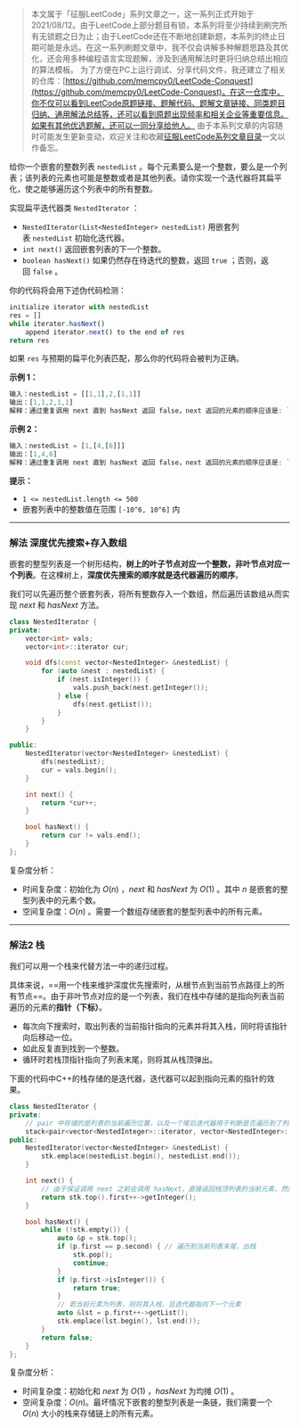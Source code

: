  > 本文属于「征服LeetCode」系列文章之一，这一系列正式开始于2021/08/12。由于LeetCode上部分题目有锁，本系列将至少持续到刷完所有无锁题之日为止；由于LeetCode还在不断地创建新题，本系列的终止日期可能是永远。在这一系列刷题文章中，我不仅会讲解多种解题思路及其优化，还会用多种编程语言实现题解，涉及到通用解法时更将归纳总结出相应的算法模板。
> <b></b>
> 为了方便在PC上运行调试、分享代码文件，我还建立了相关的仓库：[https://github.com/memcpy0/LeetCode-Conquest](https://github.com/memcpy0/LeetCode-Conquest)。在这一仓库中，你不仅可以看到LeetCode原题链接、题解代码、题解文章链接、同类题目归纳、通用解法总结等，还可以看到原题出现频率和相关企业等重要信息。如果有其他优选题解，还可以一同分享给他人。
> <b></b>
> 由于本系列文章的内容随时可能发生更新变动，欢迎关注和收藏[征服LeetCode系列文章目录](https://memcpy0.blog.csdn.net/article/details/119656559)一文以作备忘。

给你一个嵌套的整数列表 `nestedList` 。每个元素要么是一个整数，要么是一个列表；该列表的元素也可能是整数或者是其他列表。请你实现一个迭代器将其扁平化，使之能够遍历这个列表中的所有整数。

实现扁平迭代器类 `NestedIterator` ：
- `NestedIterator(List<NestedInteger> nestedList)` 用嵌套列表 `nestedList` 初始化迭代器。
- `int next()` 返回嵌套列表的下一个整数。
- `boolean hasNext()` 如果仍然存在待迭代的整数，返回 `true` ；否则，返回 `false` 。

你的代码将会用下述伪代码检测：
```js
initialize iterator with nestedList
res = []
while iterator.hasNext()
    append iterator.next() to the end of res
return res
```
如果 `res` 与预期的扁平化列表匹配，那么你的代码将会被判为正确。

**示例 1：**
```js
输入：nestedList = [[1,1],2,[1,1]]
输出：[1,1,2,1,1]
解释：通过重复调用 next 直到 hasNext 返回 false，next 返回的元素的顺序应该是: `[1,1,2,1,1]`。
```
**示例 2：**
```js
输入：nestedList = [1,[4,[6]]]
输出：[1,4,6]
解释：通过重复调用 next 直到 hasNext 返回 false，next 返回的元素的顺序应该是: `[1,4,6]`。
```
**提示：**
- `1 <= nestedList.length <= 500`
- 嵌套列表中的整数值在范围 `[-10^6, 10^6]` 内

---
### 解法 深度优先搜索+存入数组
嵌套的整型列表是一个树形结构，**树上的叶子节点对应一个整数，非叶节点对应一个列表**。在这棵树上，**深度优先搜索的顺序就是迭代器遍历的顺序**。

我们可以先遍历整个嵌套列表，将所有整数存入一个数组，然后遍历该数组从而实现 $next$ 和 $hasNext$ 方法。
```cpp
class NestedIterator {
private:
    vector<int> vals;
    vector<int>::iterator cur;

    void dfs(const vector<NestedInteger> &nestedList) {
        for (auto &nest : nestedList) {
            if (nest.isInteger()) {
                vals.push_back(nest.getInteger());
            } else {
                dfs(nest.getList());
            }
        }
    }

public:
    NestedIterator(vector<NestedInteger> &nestedList) {
        dfs(nestedList);
        cur = vals.begin();
    }

    int next() {
        return *cur++;
    }

    bool hasNext() {
        return cur != vals.end();
    }
};
```
复杂度分析：
- 时间复杂度：初始化为 $O(n)$ ，$next$ 和 $hasNext$ 为 $O(1)$ 。其中 $n$ 是嵌套的整型列表中的元素个数。
- 空间复杂度：$O(n)$ 。需要一个数组存储嵌套的整型列表中的所有元素。

---
### 解法2 栈
我们可以用一个栈来代替方法一中的递归过程。

具体来说，==用一个栈来维护深度优先搜索时，从根节点到当前节点路径上的所有节点==。由于非叶节点对应的是一个列表，我们在栈中存储的是指向列表当前遍历的元素的**指针（下标）**。
- 每次向下搜索时，取出列表的当前指针指向的元素并将其入栈，同时将该指针向后移动一位。
- 如此反复直到找到一个整数。
- 循环时若栈顶指针指向了列表末尾，则将其从栈顶弹出。

下面的代码中C++的栈存储的是迭代器，迭代器可以起到指向元素的指针的效果。
```cpp
class NestedIterator {
private:
    // pair 中存储的是列表的当前遍历位置，以及一个尾后迭代器用于判断是否遍历到了列表末尾
    stack<pair<vector<NestedInteger>::iterator, vector<NestedInteger>::iterator>> stk;
public:
    NestedIterator(vector<NestedInteger> &nestedList) {
        stk.emplace(nestedList.begin(), nestedList.end());
    }

    int next() {
        // 由于保证调用 next 之前会调用 hasNext，直接返回栈顶列表的当前元素，然后迭代器指向下一个元素
        return stk.top().first++->getInteger();
    }

    bool hasNext() {
        while (!stk.empty()) {
            auto &p = stk.top();
            if (p.first == p.second) { // 遍历到当前列表末尾，出栈
                stk.pop();
                continue;
            }
            if (p.first->isInteger()) {
                return true;
            }
            // 若当前元素为列表，则将其入栈，且迭代器指向下一个元素
            auto &lst = p.first++->getList();
            stk.emplace(lst.begin(), lst.end());
        }
        return false;
    }
};
```
复杂度分析：
- 时间复杂度：初始化和 $next$ 为 $O(1)$ ，$hasNext$ 为均摊 $O(1)$ 。
- 空间复杂度：$O(n)$。最坏情况下嵌套的整型列表是一条链，我们需要一个 $O(n)$ 大小的栈来存储链上的所有元素。
